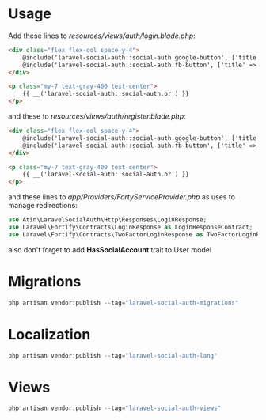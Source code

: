 # Usage
Add these lines to *resources/views/auth/login.blade.php*:

```html
<div class="flex flex-col space-y-4">
    @include('laravel-social-auth::social-auth.google-button', ['title' => __('laravel-social-auth::social-auth.Sign in with :social', ['social' => 'Google'])])
    @include('laravel-social-auth::social-auth.fb-button', ['title' => __('laravel-social-auth::social-auth.Sign in with :social', ['social' => 'Facebook'])])
</div>

<p class="my-7 text-gray-400 text-center">
    {{ __('laravel-social-auth::social-auth.or') }}
</p>
```

and these to *resources/views/auth/register.blade.php*:

```html
<div class="flex flex-col space-y-4">
    @include('laravel-social-auth::social-auth.google-button', ['title' => __('laravel-social-auth::social-auth.Sign up with :social', ['social' => 'Google'])])
    @include('laravel-social-auth::social-auth.fb-button', ['title' => __('laravel-social-auth::social-auth.Sign up with :social', ['social' => 'Facebook'])])
</div>

<p class="my-7 text-gray-400 text-center">
    {{ __('laravel-social-auth::social-auth.or') }}
</p>
```

and these lines to *app/Providers/FortyServiceProvider.php* as uses to manage redirections:

```php
use Atin\LaravelSocialAuth\Http\Responses\LoginResponse;
use Laravel\Fortify\Contracts\LoginResponse as LoginResponseContract;
use Laravel\Fortify\Contracts\TwoFactorLoginResponse as TwoFactorLoginResponseContract;
```

also don't forget to add **HasSocialAccount** trait to User model

# Migrations
```php
php artisan vendor:publish --tag="laravel-social-auth-migrations"
```

# Localization
```php
php artisan vendor:publish --tag="laravel-social-auth-lang"
```

# Views
```php
php artisan vendor:publish --tag="laravel-social-auth-views"
```